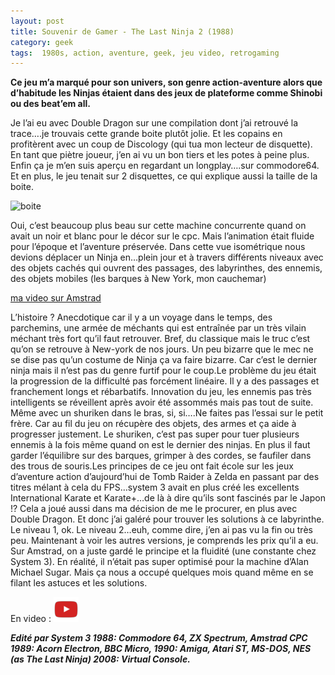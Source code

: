 ```yaml
---
layout: post
title: Souvenir de Gamer - The Last Ninja 2 (1988)
category: geek
tags:  1980s, action, aventure, geek, jeu video, retrogaming
---
```


**Ce jeu m’a marqué pour son univers, son genre action-aventure alors que d’habitude les Ninjas étaient dans des jeux de plateforme comme Shinobi ou des beat’em all.**

Je l’ai eu avec Double Dragon sur une compilation dont j’ai retrouvé la trace….je trouvais cette grande boite plutôt jolie. Et les copains en profitèrent avec un coup de Discology (qui tua mon lecteur de disquette). En tant que piètre joueur, j’en ai vu un bon tiers et les potes à peine plus. Enfin ça je m’en suis aperçu en regardant un longplay….sur commodore64. Et en plus, le jeu tenait sur 2 disquettes, ce qui explique aussi la taille de la boite.

![boite](https://filedn.eu/llqi9IBxlYouGRXYG2xlROb/img/2020/ln2box.jpg)

Oui, c’est beaucoup plus beau sur cette machine concurrente quand on avait un noir et blanc pour le décor sur le cpc. Mais l’animation était fluide pour l’époque et l’aventure préservée. Dans cette vue isométrique nous devions déplacer un Ninja en…plein jour et à travers différents niveaux avec des objets cachés qui ouvrent des passages, des labyrinthes, des ennemis, des objets mobiles (les barques à New York, mon cauchemar)

[ma video sur Amstrad](https://videos.pair2jeux.tube/videos/watch/6a7e68eb-3417-41e3-9cbd-df27d18d0dea)

L’histoire ? Anecdotique car il y a un voyage dans le temps, des parchemins, une armée de méchants qui est entraînée par un très vilain méchant très fort qu’il faut retrouver. Bref, du classique mais le truc c’est qu’on se retrouve à New-york de nos jours. Un peu bizarre que le mec ne se dise pas qu’un costume de Ninja ça va faire bizarre. Car c’est le dernier ninja mais il n’est pas du genre furtif pour le coup.Le problème du jeu était la progression de la difficulté pas forcément linéaire. Il y a des passages et franchement longs et rébarbatifs. Innovation du jeu, les ennemis pas très intelligents se réveillent après avoir été assommés mais pas tout de suite. Même avec un shuriken dans le bras, si, si….Ne faites pas l’essai sur le petit frère. Car au fil du jeu on récupère des objets, des armes et ça aide à progresser justement. Le shuriken, c’est pas super pour tuer plusieurs ennemis à la fois même quand on est le dernier des ninjas. En plus il faut garder l’équilibre sur des barques, grimper à des cordes, se faufiler dans des trous de souris.Les principes de ce jeu ont fait école sur les jeux d’aventure action d’aujourd’hui de Tomb Raider à Zelda en passant par des titres mélant à cela du FPS…system 3 avait en plus créé les excellents International Karate et Karate+…de là à dire qu’ils sont fascinés par le Japon !? Cela a joué aussi dans ma décision de me le procurer, en plus avec Double Dragon. Et donc j’ai galéré pour trouver les solutions à ce labyrinthe. Le niveau 1, ok. Le niveau 2…euh, comme dire, j’en ai pas vu la fin ou très peu. Maintenant à voir les autres versions, je comprends les prix qu’il a eu. Sur Amstrad, on a juste gardé le principe et la fluidité (une constante chez System 3). En réalité, il n’était pas super optimisé pour la machine d’Alan Michael Sugar. Mais ça nous a occupé quelques mois quand même en se filant les astuces et les solutions.

En video : [![video](/images/youtube.png)](https://youtu.be/VvQQ49XWYDk)

***Edité par System 3
1988: Commodore 64, ZX Spectrum, Amstrad CPC
1989: Acorn Electron, BBC Micro, 1990: Amiga, Atari ST, MS-DOS, NES (as The Last Ninja)
2008: Virtual Console.***
